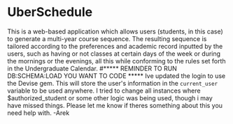 # UberSchedule
This is a web-based application which allows users (students, in this case) to generate a multi-year course sequence. The resulting sequence is tailored according to the preferences and academic record inputted by the users, such as having or not classes at certain days of the week or during the mornings or the evenings, all this while conforming to the rules set forth in the Undergraduate Calendar. 
#***** REMINDER TO RUN DB:SCHEMA:LOAD YOU WANT TO CODE *****
Ive updated the login to use the Devise gem. This will store the user's information in the <code>current_user</code> variable to be used anywhere. I tried to change all instances where $authorized_student or some other logic was being used, though i may have missed things. Please let me know if theres something about this you need help with. -Arek
